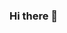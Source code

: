 ### Hi there 👋

<!I,m Muhaimin, a third year student at Universiti Teknologi Malaysia
**Muhaimin005/Muhaimin005** is a ✨ _special_ ✨ repository because its `README.md` (this file) appears on your GitHub profile.

Here are some ideas to get you started:

- 🔭 I’m currently working on SARAH
- 🌱 I’m currently learning Github
- 👯 I’m looking to collaborate on Ai and data projec
- 📫 How to reach me: abdulmuhaimin005@gmail.com
- ⚡ Fun fact: I have passion for programming
-->
